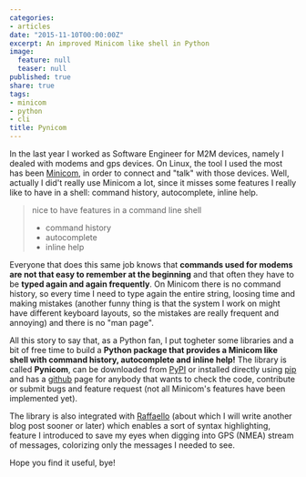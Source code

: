 ```yaml
---
categories:
- articles
date: "2015-11-10T00:00:00Z"
excerpt: An improved Minicom like shell in Python
image:
  feature: null
  teaser: null
published: true
share: true
tags:
- minicom
- python
- cli
title: Pynicom
---
```


In the last year I worked as Software Engineer for M2M devices, namely I dealed with modems and gps devices. On Linux, the tool I used the most has been [Minicom](http://linux.die.net/man/1/minicom), in order to connect and "talk" with those devices. Well, actually I did't really use Minicom a lot, since it misses some features I really like to have in a shell: command history, autocomplete, inline help.

>    nice to have features in a command line shell
>
>    * command history
>    * autocomplete
>    * inline help

Everyone that does this same job knows that **commands used for modems are not that easy to remember at the beginning** and that often they have to be **typed again and again frequently**. On Minicom there is no command history, so every time I need to type again the entire string, loosing time and making mistakes (another funny thing is that the system I work on might have different keyboard layouts, so the mistakes are really frequent and annoying) and there is no "man page".

All this story to say that, as a Python fan, I put togheter some libraries and a bit of free time to build a **Python package that provides a Minicom like shell with command history, autocomplete and inline help!** The library is called **Pynicom**, can be downloaded from [PyPI](https://pypi.python.org/pypi/pynicom/0.3.1) or installed directly using [pip](https://docs.python.org/3/installing/) and has a [github](https://github.com/clobrano/pynicom) page for anybody that wants to check the code, contribute or submit bugs and feature request (not all Minicom's features have been implemented yet).

The library is also integrated with [Raffaello](https://pypi.python.org/pypi/raffaello/2.2.0) (about which I will write another blog post sooner or later) which enables a sort of syntax highlighting, feature I introduced to save my eyes when digging into GPS (NMEA) stream of messages, colorizing only the messages I needed to see.

Hope you find it useful, bye!


